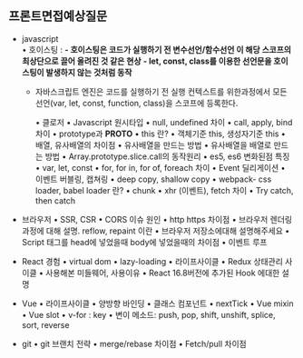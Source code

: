 ## 프론트면접예상질문

+ javascript  
	•	호이스팅 : 
  **- 호이스팅은 코드가 실행하기 전 변수선언/함수선언 이 해당 스코프의 최상단으로 끌어 올려진 것 같은 현상**
  **- let, const, class를 이용한 선언문을 호이스팅이 발생하지 않는 것처럼 동작**
  - 자바스크립트 엔진은 코드를 실행하기 전 실행 컨텍스트를 위한과정에서 모든 선언(var, let, const, function, class)을 스코프에 등록한다.


	•	클로저
	•	Javascript 원시타입
	•	null, undefined 차이
	•	call, apply, bind 차이
	•	prototype과 __PROTO__
	•	this 란?
	•	객체기준 this, 생성자기준 this
	•	배열, 유사배열의 차이점
	•	유사배열을 만드는 방법
	•	유사배열을 배열로 만드는 방법
	•	Array.prototype.slice.call의 동작원리
	•	es5, es6 변화된점 특징
	•	var, let, const
	•	for, for in, for of, foreach 차이
	•	Event 딜리게이션
	•	이벤트 버블링, 캡쳐링
	•	deep copy, shallow copy
	•	webpack- css loader, babel loader 란?
	•	chunk
	•	xhr (이벤트), fetch 차이
	•	Try catch, then catch



+ 브라우저
	•	SSR, CSR
	•	CORS 이슈 원인
	•	http https 차이점
	•	브라우저 렌더링 과정에 대해 설명. reflow, repaint 이란
	•	브라우저 저장소에대해 설명해주세요
	•	Script 태그를 head에 넣었을때 body에 넣었을때의 차이점
	•	이벤트 루프



+ React 경험
	•	virtual dom
	•	lazy-loading
	•	라이프사이클
	•	Redux 상태관리 사이클
	•	사용해본 미들웨어, 사용이유
	•	React 16.8버전에 추가된 Hook 에대한 설명


+ Vue
	•	라이프사이클
	•	양방향 바인딩
	•	클래스 컴포넌트
	•	nextTick
	•	Vue mixin
	•	Vue slot
	•	v-for : key
	•	변이 메소드: push, pop, shift, unshift, splice, sort, reverse



+ git
	•	git 브랜치 전략
	•	merge/rebase 차이점
	•	Fetch/pull 차이점